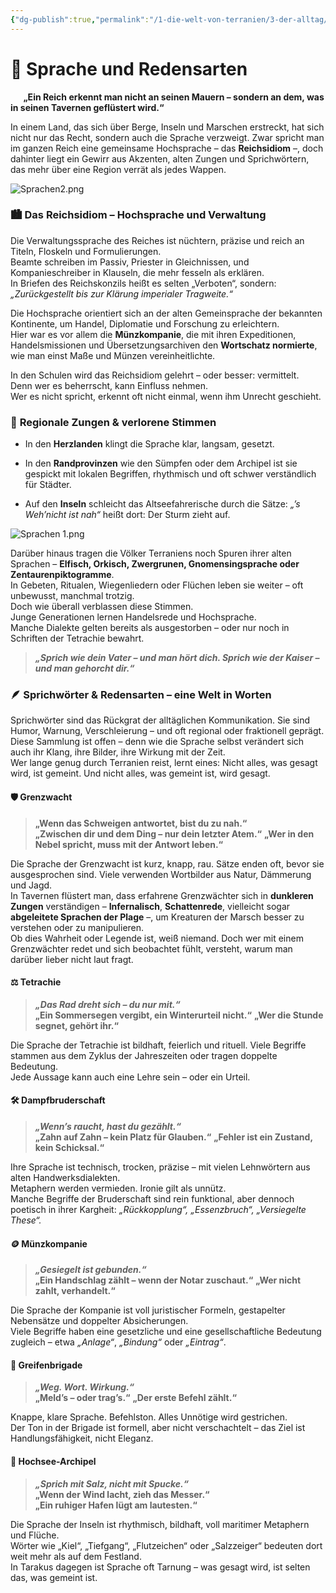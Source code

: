 ```yaml
---
{"dg-publish":true,"permalink":"/1-die-welt-von-terranien/3-der-alltag/sprache-und-redensarten/"}
---
```


# 💬 **Sprache und Redensarten**
$\quad$
**„Ein Reich erkennt man nicht an seinen Mauern – sondern an dem, was in seinen Tavernen geflüstert wird.“**

In einem Land, das sich über Berge, Inseln und Marschen erstreckt, hat sich nicht nur das Recht, sondern auch die Sprache verzweigt. Zwar spricht man im ganzen Reich eine gemeinsame Hochsprache – das **Reichsidiom** –, doch dahinter liegt ein Gewirr aus Akzenten, alten Zungen und Sprichwörtern, das mehr über eine Region verrät als jedes Wappen.

![Sprachen2.png](/img/user/4%20Dateien/Sprachen2.png)

### 🏙️ **Das Reichsidiom – Hochsprache und Verwaltung**

Die Verwaltungssprache des Reiches ist nüchtern, präzise und reich an Titeln, Floskeln und Formulierungen.  
Beamte schreiben im Passiv, Priester in Gleichnissen, und Kompanieschreiber in Klauseln, die mehr fesseln als erklären.  
In Briefen des Reichskonzils heißt es selten „Verboten“, sondern: _„Zurückgestellt bis zur Klärung imperialer Tragweite.“_

Die Hochsprache orientiert sich an der alten Gemeinsprache der bekannten Kontinente, um Handel, Diplomatie und Forschung zu erleichtern.  
Hier war es vor allem die **Münzkompanie**, die mit ihren Expeditionen, Handelsmissionen und Übersetzungsarchiven den **Wortschatz normierte**, wie man einst Maße und Münzen vereinheitlichte.

In den Schulen wird das Reichsidiom gelehrt – oder besser: vermittelt.  
Denn wer es beherrscht, kann Einfluss nehmen.  
Wer es nicht spricht, erkennt oft nicht einmal, wenn ihm Unrecht geschieht.

### 🧭 **Regionale Zungen & verlorene Stimmen**

- In den **Herzlanden** klingt die Sprache klar, langsam, gesetzt.

- In den **Randprovinzen** wie den Sümpfen oder dem Archipel ist sie gespickt mit lokalen Begriffen, rhythmisch und oft schwer verständlich für Städter.

- Auf den **Inseln** schleicht das Altseefahrerische durch die Sätze: _„’s Weh’nicht ist nah“_ heißt dort: Der Sturm zieht auf.

![Sprachen 1.png](/img/user/4%20Dateien/Sprachen%201.png)

Darüber hinaus tragen die Völker Terraniens noch Spuren ihrer alten Sprachen – **Elfisch, Orkisch, Zwergrunen, Gnomensingsprache oder Zentaurenpiktogramme**.  
In Gebeten, Ritualen, Wiegenliedern oder Flüchen leben sie weiter – oft unbewusst, manchmal trotzig.  
Doch wie überall verblassen diese Stimmen.  
Junge Generationen lernen Handelsrede und Hochsprache.  
Manche Dialekte gelten bereits als ausgestorben – oder nur noch in Schriften der Tetrachie bewahrt.

> **_„Sprich wie dein Vater – und man hört dich. Sprich wie der Kaiser – und man gehorcht dir.“_**

### 🪶 **Sprichwörter & Redensarten – eine Welt in Worten**

Sprichwörter sind das Rückgrat der alltäglichen Kommunikation. Sie sind Humor, Warnung, Verschleierung – und oft regional oder fraktionell geprägt.
Diese Sammlung ist offen – denn wie die Sprache selbst verändert sich auch ihr Klang, ihre Bilder, ihre Wirkung mit der Zeit.  
Wer lange genug durch Terranien reist, lernt eines: Nicht alles, was gesagt wird, ist gemeint. Und nicht alles, was gemeint ist, wird gesagt.

#### 🛡️ Grenzwacht

>**„Wenn das Schweigen antwortet, bist du zu nah.“**  
>**„Zwischen dir und dem Ding – nur dein letzter Atem.“** 
>**„Wer in den Nebel spricht, muss mit der Antwort leben.“**

Die Sprache der Grenzwacht ist kurz, knapp, rau. Sätze enden oft, bevor sie ausgesprochen sind. Viele verwenden Wortbilder aus Natur, Dämmerung und Jagd.  
In Tavernen flüstert man, dass erfahrene Grenzwächter sich in **dunkleren Zungen** verständigen – **Infernalisch**, **Schattenrede**, vielleicht sogar **abgeleitete Sprachen der Plage** –, um Kreaturen der Marsch besser zu verstehen oder zu manipulieren.  
Ob dies Wahrheit oder Legende ist, weiß niemand. Doch wer mit einem Grenzwächter redet und sich beobachtet fühlt, versteht, warum man darüber lieber nicht laut fragt.

#### ⚖️ Tetrachie

> **_„Das Rad dreht sich – du nur mit.“_**  
>**„Ein Sommersegen vergibt, ein Winterurteil nicht.“** 
>**„Wer die Stunde segnet, gehört ihr.“**

Die Sprache der Tetrachie ist bildhaft, feierlich und rituell. Viele Begriffe stammen aus dem Zyklus der Jahreszeiten oder tragen doppelte Bedeutung.  
Jede Aussage kann auch eine Lehre sein – oder ein Urteil.

#### 🛠️ Dampfbruderschaft

> **_„Wenn’s raucht, hast du gezählt.“_**  
>**„Zahn auf Zahn – kein Platz für Glauben.“** 
>**„Fehler ist ein Zustand, kein Schicksal.“**

Ihre Sprache ist technisch, trocken, präzise – mit vielen Lehnwörtern aus alten Handwerksdialekten.  
Metaphern werden vermieden. Ironie gilt als unnütz.  
Manche Begriffe der Bruderschaft sind rein funktional, aber dennoch poetisch in ihrer Kargheit: _„Rückkopplung“, „Essenzbruch“, „Versiegelte These“._

#### 🪙 Münzkompanie

> **_„Gesiegelt ist gebunden.“_**  
 >**„Ein Handschlag zählt – wenn der Notar zuschaut.“** 
>**„Wer nicht zahlt, verhandelt.“**

Die Sprache der Kompanie ist voll juristischer Formeln, gestapelter Nebensätze und doppelter Absicherungen.  
Viele Begriffe haben eine gesetzliche und eine gesellschaftliche Bedeutung zugleich – etwa _„Anlage“_, _„Bindung“_ oder _„Eintrag“_.

#### 🦅 Greifenbrigade

> **_„Weg. Wort. Wirkung.“_**  
>**„Meld’s – oder trag’s.“**
>**„Der erste Befehl zählt.“**

Knappe, klare Sprache. Befehlston. Alles Unnötige wird gestrichen.  
Der Ton in der Brigade ist formell, aber nicht verschachtelt – das Ziel ist Handlungsfähigkeit, nicht Eleganz.

#### 🌊 Hochsee-Archipel

> **_„Sprich mit Salz, nicht mit Spucke.“_**  
>**„Wenn der Wind lacht, zieh das Messer.“**  
>**„Ein ruhiger Hafen lügt am lautesten.“**

Die Sprache der Inseln ist rhythmisch, bildhaft, voll maritimer Metaphern und Flüche.  
Wörter wie „Kiel“, „Tiefgang“, „Flutzeichen“ oder „Salzzeiger“ bedeuten dort weit mehr als auf dem Festland.  
In Tarakus dagegen ist Sprache oft Tarnung – was gesagt wird, ist selten das, was gemeint ist.
